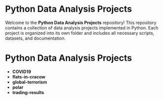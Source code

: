 # Python Data Analysis Projects

Welcome to the **Python Data Analysis Projects** repository! This repository contains a collection of data analysis projects implemented in Python. Each project is organized into its own folder and includes all necessary scripts, datasets, and documentation.

# Python Data Analysis Projects

- **COVID19**  
- **flats-in-cracow**  
- **global-terrorism**  
- **polar**  
- **trading-results**

